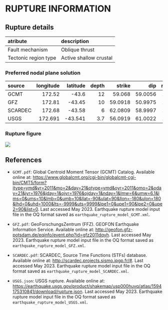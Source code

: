 # RUPTURE INFORMATION
    
## Rupture details

| atribute             | description            |
|:---------------------|:-----------------------|
| Fault mechanism       | Oblique thrust         |
| Tectonic region type | Active shallow crustal |

### Preferred nodal plane solution

| source   |   longitude |   latitude |   depth |   strike |     dip |   rake |   mag |
|:---------|------------:|-----------:|--------:|---------:|--------:|-------:|------:|
| GCMT     |     172.52  |    -43.6   |    12   |  59.068  | 59.0056 |    147 |  6.1  |
| GFZ      |     172.81  |    -43.45  |    10   |  59.0918 | 50.9975 |    146 |  6.3  |
| SCARDEC  |     172.68  |    -43.58  |     6   |  62.0809 | 58.9997 |    138 |  6.2  |
| USGS     |     172.691 |    -43.541 |     3.7 |  56.0919 | 61.0022 |    147 |  6.35 |

### Rupture figure

![](earthquake_ruptures.png)

## References

- `GCMT.pdf`: Global Centroid Moment Tensor (GCMT) Catalog. Available online at: https://www.globalcmt.org/cgi-bin/globalcmt-cgi-bin/CMT5/form?itype=ymd&yr=2011&mo=2&day=21&otype=ymd&oyr=2011&omo=2&oday=21&jyr=1976&jday=1&ojyr=1976&ojday=1&nday=1&lmw=6&umw=6.1&lms=0&ums=10&lmb=0&umb=10&llat=-90&ulat=90&llon=-180&ulon=180&lhd=0&uhd=1000&lts=-9999&uts=9999&lpe1=0&upe1=90&lpe2=0&upe2=90&list=0. Last accessed May 2023. Earthquake rupture model input file in the OQ format saved as `earthquake_rupture_model_GCMT.xml`.

- `GFZ.pdf`: GeoForschungsZentrum (FFZ). GEOFON Earthquake Information Service. Available online at: http://geofon.gfz-potsdam.de/eqinfo/event.php?id=gfz2011dqyh. Last accessed May 2023. Earthquake rupture model input file in the OQ format saved as `earthquake_rupture_model_GFZ.xml`.

- `SCARDEC.pdf`: SCARDEC, Source Time Functions (STFs) database. Available online at: http://scardec.projects.sismo.ipgp.fr/#. Last accessed May 2023. Earthquake rupture model input file in the OQ format saved as `earthquake_rupture_model_SCARDEC.xml`.

- `USGS.json`: USGS rupture. Available online at: https://earthquake.usgs.gov/product/shakemap/usp000huvq/atlas/1594175310841/download/rupture.json. Last accessed May 2023. Earthquake rupture model input file in the OQ format saved as `earthquake_rupture_model_USGS.xml`.


